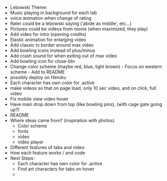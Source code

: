 - Lebowski Theme:
 - Music playing in background for each tab
 - voice animation when change of rating
 - Rater could be a lebowski saying ('abide as middle', etc...)
 - Pictures could be videos from movie (when maximized, they play)
 - Add video for intro (opening credits)
 - Elastic animation for enlarging video
 - Add classic tv border around max video
 - Add bowling icons instead of plus/minus
 - Add crash sound for when exiting out of max video
 - Add bowling icon for close-btn
 - Change color scheme (maybe red, blue, light brown) - Focus on western scheme - Add to README
 - possibly deploy on Heroku
 - Each character has own color for .active
 - make videos so that on page load, only 10 sec video, and on click, full video
 - Fix mobile view video hover
 - Have main drop down from top (like bowling pins), (with cage gate going up?)
 - README
  - Where ideas came from? (inspiration with photos)
    - Color scheme
    - fonts
    - video
    - video player
  - Different features of tabs and video
  - How each feature works / and code
  - Next Steps:
    - Each character has own color for .active
    - Find art characters for tabs on hover
    -
